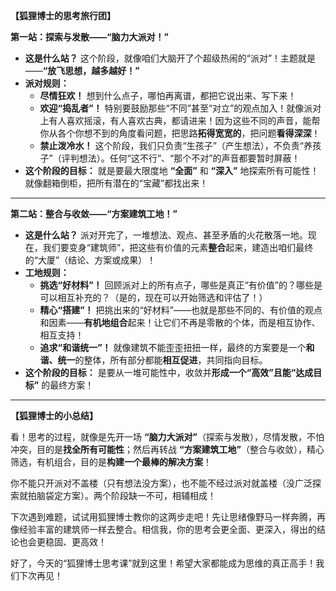 **【狐狸博士的思考旅行团】**

**第一站：探索与发散——“脑力大派对！”**

*   **这是什么站？** 这个阶段，就像咱们大脑开了个超级热闹的“派对”！主题就是——**“放飞思想，越多越好！”**
*   **派对规则：**
    *   **尽情狂欢！** 想到什么点子，哪怕再离谱，都把它说出来、写下来！
    *   **欢迎“捣乱者”！** 特别要鼓励那些“不同”甚至“对立”的观点加入！就像派对上有人喜欢摇滚，有人喜欢古典，都请进来！因为这些不同的声音，能帮你从各个你想不到的角度看问题，把思路**拓得宽宽的**，把问题**看得深深**！
    *   **禁止泼冷水！** 这个阶段，我们只负责“生孩子”（产生想法），不负责“养孩子”（评判想法）。任何“这不行”、“那个不对”的声音都要暂时屏蔽！
*   **这个阶段的目标：** 就是要最大限度地 **“全面”** 和 **“深入”** 地探索所有可能性！就像翻箱倒柜，把所有潜在的“宝藏”都找出来！

---

**第二站：整合与收敛——“方案建筑工地！”**

*   **这是什么站？** 派对开完了，一堆想法、观点、甚至矛盾的火花散落一地。现在，我们要变身“建筑师”，把这些有价值的元素**整合**起来，建造出咱们最终的“大厦”（结论、方案或成果）！
*   **工地规则：**
    *   **挑选“好材料”！** 回顾派对上的所有点子，哪些是真正“有价值”的？哪些是可以相互补充的？（是的，现在可以开始筛选和评估了！）
    *   **精心“搭建”！** 把挑出来的“好材料”——也就是那些不同的、有价值的观点和因素——**有机地组合**起来！让它们不再是零散的个体，而是相互协作、相互支持！
    *   **追求“和谐统一”！** 就像建筑不能歪歪扭扭一样，最终的方案要是一个**和谐、统一**的整体，所有部分都能**相互促进**，共同指向目标。
*   **这个阶段的目标：** 是要从一堆可能性中，收敛并**形成一个“高效”且能“达成目标”** 的最终方案！

---

**【狐狸博士的小总结】**

看！思考的过程，就像是先开一场 **“脑力大派对”**（探索与发散），尽情发散，不怕冲突，目的是**找全所有可能性**；然后再转战 **“方案建筑工地”**（整合与收敛），精心筛选，有机组合，目的是**构建一个最棒的解决方案**！

你不能只开派对不盖楼（只有想法没方案），也不能不经过派对就盖楼（没广泛探索就拍脑袋定方案）。两个阶段缺一不可，相辅相成！

下次遇到难题，试试用狐狸博士教你的这两步走吧！先让思绪像野马一样奔腾，再像经验丰富的建筑师一样去整合。相信我，你的思考会更全面、更深入，得出的结论也会更稳固、更高效！

好了，今天的“狐狸博士思考课”就到这里！希望大家都能成为思维的真正高手！我们下次再见！